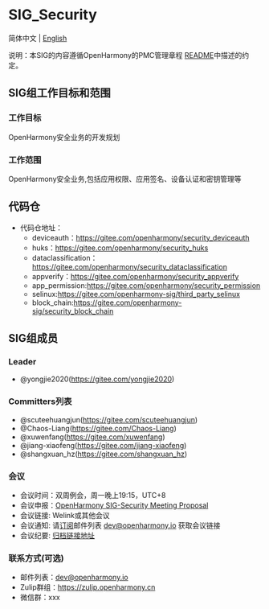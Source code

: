 # SIG_Security
简体中文 | [English](./sig_security.md)

说明：本SIG的内容遵循OpenHarmony的PMC管理章程 [README](/zh/pmc.md)中描述的约定。

## SIG组工作目标和范围

### 工作目标
OpenHarmony安全业务的开发规划

### 工作范围
OpenHarmony安全业务,包括应用权限、应用签名、设备认证和密钥管理等

## 代码仓
- 代码仓地址：
  - deviceauth：https://gitee.com/openharmony/security_deviceauth
  - huks：https://gitee.com/openharmony/security_huks
  - dataclassification：https://gitee.com/openharmony/security_dataclassification
  - appverify：https://gitee.com/openharmony/security_appverify
  - app_permission:https://gitee.com/openharmony/security_permission
  - selinux:https://gitee.com/openharmony-sig/third_party_selinux
  - block_chain:https://gitee.com/openharmony-sig/security_block_chain

## SIG组成员

### Leader
- @yongjie2020(https://gitee.com/yongjie2020)

### Committers列表
- @scuteehuangjun(https://gitee.com/scuteehuangjun)
- @Chaos-Liang(https://gitee.com/Chaos-Liang)
- @xuwenfang(https://gitee.com/xuwenfang)
- @jiang-xiaofeng(https://gitee.com/jiang-xiaofeng)
- @shangxuan_hz(https://gitee.com/shangxuan_hz)

### 会议
 - 会议时间：双周例会，周一晚上19:15，UTC+8
 - 会议申报：[OpenHarmony SIG-Security Meeting Proposal](https://shimo.im/sheets/g69CCHwg3QhTDVQc/MODOC)
 - 会议链接: Welink或其他会议
 - 会议通知: 请[订阅](https://lists.openatom.io/postorius/lists/dev.openharmony.io)邮件列表 dev@openharmony.io 获取会议链接
 - 会议纪要: [归档链接地址](https://gitee.com/openharmony-sig/sig-content)

### 联系方式(可选)

- 邮件列表：dev@openharmony.io
- Zulip群组：https://zulip.openharmony.cn
- 微信群：xxx
